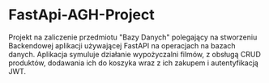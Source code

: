 # FastApi-AGH-Project

Projekt na zaliczenie przedmiotu "Bazy Danych" polegający na stworzeniu Backendowej aplikacji używającej FastAPI na operacjach na bazach danych. Aplikacja symuluje działanie wypożyczalni filmów, z obsługą CRUD produktów, dodawania ich do koszyka wraz z ich zakupem i autentyfikacją JWT.
